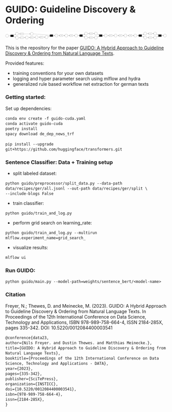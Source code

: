 # GUIDO: Guideline Discovery & Ordering
<img title="a title" alt="Alt text" src=".imgs/recipe_1_pn.png">

This is the repository for the paper [GUIDO: A Hybrid Approach to Guideline Discovery & Ordering from Natural Language Texts](https://doi.org/10.5220/0012084400003541).

Provided features:
- training conventions for your own datasets
- logging and hyper parameter search using mlflow and hydra
- generalized rule based workflow net extraction for german texts

### Getting started:

Set up dependencies:
```
conda env create -f guido-cuda.yaml
conda activate guido-cuda
poetry install
spacy download de_dep_news_trf

pip install --upgrade git+https://github.com/huggingface/transformers.git
```


###  Sentence Classifier: Data + Training setup

- split labeled dataset:
```
python guido/preprocessor/split_data.py --data-path data/recipes/ger/all.jsonl --out-path data/recipes/ger/split \
--include-blogs False
```
- train classifier:
```
python guido/train_and_log.py
```

- perform grid search on learning_rate:
```
python guido/train_and_log.py --multirun mlflow.experiment_name=grid_search_
```

- visualize results:
```
mlflow ui
```

### Run GUIDO:

```
python guido/main.py --model-path=weights/sentence_bert/<model-name>
```

### Citation

Freyer, N.; Thewes, D. and Meinecke, M. (2023). GUIDO: A Hybrid Approach to Guideline Discovery & Ordering from Natural Language Texts.  In Proceedings of the 12th International Conference on Data Science, Technology and Applications, ISBN 978-989-758-664-4, ISSN 2184-285X, pages 335-342.  DOI: 10.5220/0012084400003541   

```
@conference{data23,
author={Nils Freyer. and Dustin Thewes. and Matthias Meinecke.},
title={GUIDO: A Hybrid Approach to Guideline Discovery & Ordering from Natural Language Texts},
booktitle={Proceedings of the 12th International Conference on Data Science, Technology and Applications - DATA},
year={2023},
pages={335-342},
publisher={SciTePress},
organization={INSTICC},
doi={10.5220/0012084400003541},
isbn={978-989-758-664-4},
issn={2184-285X},
}
```


